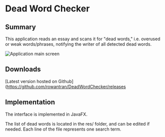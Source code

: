 # Dead Word Checker
    
## Summary
This application reads an essay and scans it for "dead words," i.e.
overused or weak words/phrases, notifying the writer of all detected dead words.

![Application main screen](https://i.imgur.com/TtHwFxE.png)

## Downloads
[Latest version hosted on Github](https://github.com/rowantran/DeadWordChecker/releases

## Implementation
The interface is implemented in JavaFX.

The list of dead words is located in the res/ folder, and can be edited if
needed. Each line of the file represents one search term.